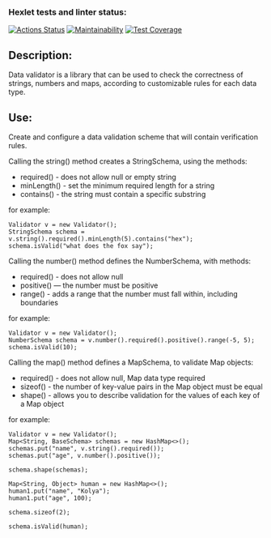 ### Hexlet tests and linter status:
[![Actions Status](https://github.com/packman1783/java-project-78/actions/workflows/hexlet-check.yml/badge.svg)](https://github.com/packman1783/java-project-78/actions)
[![Maintainability](https://api.codeclimate.com/v1/badges/4f4ea7ea608073bed3ed/maintainability)](https://codeclimate.com/github/packman1783/java-project-78/maintainability)
[![Test Coverage](https://api.codeclimate.com/v1/badges/4f4ea7ea608073bed3ed/test_coverage)](https://codeclimate.com/github/packman1783/java-project-78/test_coverage)

## Description:
Data validator is a library that can be used to check the correctness of strings, numbers and maps, according to customizable rules for each data type.

## Use:
Create and configure a data validation scheme that will contain verification rules.

Calling the string() method creates a StringSchema, using the methods:
 * required() - does not allow null or empty string
 * minLength() - set the minimum required length for a string
 * contains() - the string must contain a specific substring

for example: 
```
Validator v = new Validator();
StringSchema schema = v.string().required().minLength(5).contains("hex");
schema.isValid("what does the fox say");
```

Calling the number() method defines the NumberSchema, with methods:
 * required() - does not allow null
 * positive() — the number must be positive
 * range() - adds a range that the number must fall within, including boundaries

for example:
```
Validator v = new Validator();
NumberSchema schema = v.number().required().positive().range(-5, 5);
schema.isValid(10);
```

Calling the map() method defines a MapSchema, to validate Map objects:
 * required() - does not allow null, Map data type required
 * sizeof() - the number of key-value pairs in the Map object must be equal
 * shape() - allows you to describe validation for the values of each key of a Map object

for example:
```
Validator v = new Validator();
Map<String, BaseSchema> schemas = new HashMap<>();
schemas.put("name", v.string().required());
schemas.put("age", v.number().positive());

schema.shape(schemas);

Map<String, Object> human = new HashMap<>();
human1.put("name", "Kolya");
human1.put("age", 100);

schema.sizeof(2);

schema.isValid(human);
```
